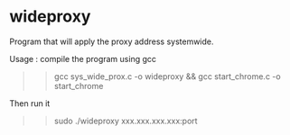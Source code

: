 # wideproxy
Program that will apply the proxy address systemwide.


Usage :
compile the program using gcc
>>gcc sys_wide_prox.c -o wideproxy && gcc start_chrome.c -o start_chrome

Then run it
>>sudo ./wideproxy xxx.xxx.xxx.xxx:port
